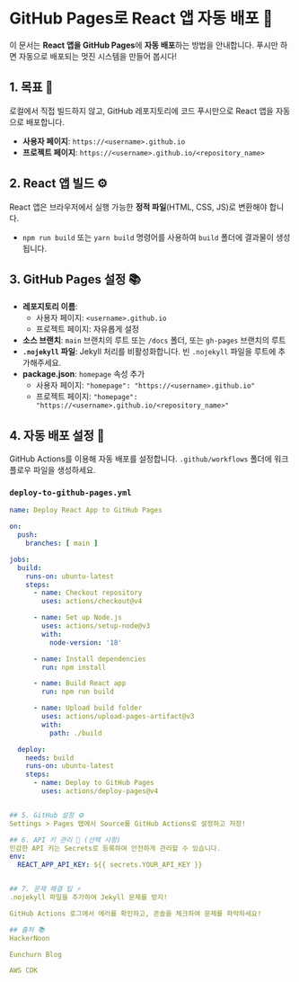 # GitHub Pages로 React 앱 자동 배포 🚀

이 문서는 **React 앱을 GitHub Pages**에 **자동 배포**하는 방법을 안내합니다. 푸시만 하면 자동으로 배포되는 멋진 시스템을 만들어 봅시다!

## 1. 목표 🎯
로컬에서 직접 빌드하지 않고, GitHub 레포지토리에 코드 푸시만으로 React 앱을 자동으로 배포합니다.
- **사용자 페이지**: `https://<username>.github.io`
- **프로젝트 페이지**: `https://<username>.github.io/<repository_name>`

## 2. React 앱 빌드 ⚙️
React 앱은 브라우저에서 실행 가능한 **정적 파일**(HTML, CSS, JS)로 변환해야 합니다.
- `npm run build` 또는 `yarn build` 명령어를 사용하여 `build` 폴더에 결과물이 생성됩니다.

## 3. GitHub Pages 설정 📚
- **레포지토리 이름**:
  - 사용자 페이지: `<username>.github.io`
  - 프로젝트 페이지: 자유롭게 설정
- **소스 브랜치**: `main` 브랜치의 루트 또는 `/docs` 폴더, 또는 `gh-pages` 브랜치의 루트
- **`.nojekyll` 파일**: Jekyll 처리를 비활성화합니다. 빈 `.nojekyll` 파일을 루트에 추가해주세요.
- **package.json**: `homepage` 속성 추가
  - 사용자 페이지: `"homepage": "https://<username>.github.io"`
  - 프로젝트 페이지: `"homepage": "https://<username>.github.io/<repository_name>"`

## 4. 자동 배포 설정 🚀
GitHub Actions를 이용해 자동 배포를 설정합니다. `.github/workflows` 폴더에 워크플로우 파일을 생성하세요.

### `deploy-to-github-pages.yml`

```yaml
name: Deploy React App to GitHub Pages

on:
  push:
    branches: [ main ]

jobs:
  build:
    runs-on: ubuntu-latest
    steps:
      - name: Checkout repository
        uses: actions/checkout@v4

      - name: Set up Node.js
        uses: actions/setup-node@v3
        with:
          node-version: '18'

      - name: Install dependencies
        run: npm install

      - name: Build React app
        run: npm run build

      - name: Upload build folder
        uses: actions/upload-pages-artifact@v3
        with:
          path: ./build

  deploy:
    needs: build
    runs-on: ubuntu-latest
    steps:
      - name: Deploy to GitHub Pages
        uses: actions/deploy-pages@v4


## 5. GitHub 설정 ⚙️
Settings > Pages 탭에서 Source를 GitHub Actions로 설정하고 저장!

## 6. API 키 관리 🔑 (선택 사항)
민감한 API 키는 Secrets로 등록하여 안전하게 관리할 수 있습니다.
env:
  REACT_APP_API_KEY: ${{ secrets.YOUR_API_KEY }}


## 7. 문제 해결 팁 ⚡
.nojekyll 파일을 추가하여 Jekyll 문제를 방지!

GitHub Actions 로그에서 에러를 확인하고, 콘솔을 체크하여 문제를 파악하세요!

## 출처 📚
HackerNoon

Eunchurn Blog

AWS CDK
